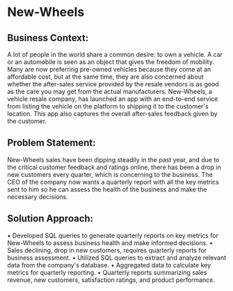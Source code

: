 # New-Wheels
## Business Context:

A lot of people in the world share a common desire: to own a vehicle. A car or an automobile is seen as an object that gives the freedom of mobility. Many are now preferring pre-owned vehicles because they come at an affordable cost, but at the same time, they are also concerned about whether the after-sales service provided by the resale vendors is as good as the care you may get from the actual manufacturers. New-Wheels, a vehicle resale company, has launched an app with an end-to-end service from listing the vehicle on the platform to shipping it to the customer's location. This app also captures the overall after-sales feedback given by the customer. 

## Problem Statement:

New-Wheels sales have been dipping steadily in the past year, and due to the critical customer feedback and ratings online, there has been a drop in new customers every quarter, which is concerning to the business. The CEO of the company now wants a quarterly report with all the key metrics sent to him so he can assess the health of the business and make the necessary decisions.

## Solution Approach:

• Developed SQL queries to generate quarterly reports on key metrics for New-Wheels to
assess business health and make informed decisions.
• Sales declining, drop in new customers, requires quarterly reports for business
assessment.
• Utilized SQL queries to extract and analyze relevant data from the company's database.
• Aggregated data to calculate key metrics for quarterly reporting.
• Quarterly reports summarizing sales revenue, new customers, satisfaction ratings, and
product performance.

